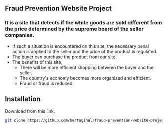## Fraud Prevention Website Project
### It is a site that detects if the white goods are sold different from the price determined by the supreme board of the seller companies.
* If such a situation is encountered on this site, the necessary penal action is applied to the seller and the price of the product is regulated.
* The buyer can purchase the product from our site.
* The benefits of this site;
  * There will be more efficient shopping between the buyer and the seller.
  * The country's economy becomes more organized and efficient.
  * Fraud or fraud is reduced.

## Installation
Download from this link.

```bash
git clone https://github.com/bertuginal/fraud-prevention-website-project
```
